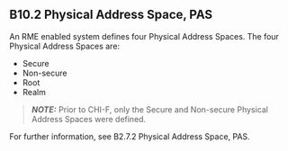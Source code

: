## B10.2 Physical Address Space, PAS

An RME enabled system defines four Physical Address Spaces. The four Physical Address Spaces are:

- Secure
- Non-secure
- Root
- Realm

> **_NOTE:_** Prior to CHI-F, only the Secure and Non-secure Physical Address Spaces were defined.

For further information, see B2.7.2 Physical Address Space, PAS.